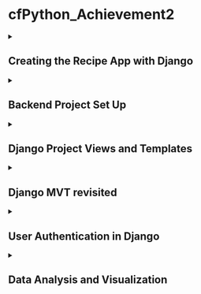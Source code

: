 # cfPython_Achievement2
 
<details>
<summary><h2>Creating the Recipe App with Django</h2></summary>
 
While the [previous achievement](https://github.com/JBorchers/cfPython_Achievement1/tree/main) built a command-line version of a recipe app, this achievement will redevelop the app using the Django framework.

Django is a high-level Python web framework that simplifies the process of building web applications by providing a set of tools and conventions for various web development tasks. It follows the Model-View-Controller (MVC) architectural pattern, which Django refers to as Model-View-Template (MVT):

- Models (M): In Django, models are Python classes that define the structure of your database tables. Each model class represents a table, and its attributes represent the columns of the table. Models define the data structure and can include fields, relationships, and methods for data manipulation.

- Views (V): Views handle the presentation logic and interact with the user. In the context of Django, views are Python functions or classes that process HTTP requests and return HTTP responses. They decide what data to display and how it should be displayed.

- Templates (T): Templates provide the HTML structure for your web pages. They separate the presentation layer from the logic in views. Django's template engine allows you to insert dynamic data into your HTML templates.

</details>

<!--------------------------------------------------------------------------------------------------------------------------------------------->
<!--------------------------------------------------------------------------------------------------------------------------------------------->


<details>
<summary><h2>Backend Project Set Up</h2></summary>

## MODELS

Here we are working with the **M** part of Django's **MVT** architecture.
The app is composed of four main entities:

- `Users`
- `Recipes`
- `Ingredients`
- `RecipesIngredients`

_Users_ :<br>This app handles user authentication, registration, login, and profile management.<br><br>
_Recipes_ :<br>Each recipe is listed for the user, displaying recipe name, cooking time, level of difficulty, and ingredients.<br><br>
_Ingredients_ :<br>All ingredients are stored in this app amongst all recipes.<br><br>
_RecipesIngredients_ :<br>This app handles the many-to-many relationship between recipes and ingredients. This is where ingredients are added to a selected recipe to then be appended to the recipe itself and stored in the `ingredients` app.<br><br>



</details>

<!--------------------------------------------------------------------------------------------------------------------------------------------->
<!--------------------------------------------------------------------------------------------------------------------------------------------->


<details>
<summary><h2>Django Project Views and Templates</h2></summary>

In a Django project, "views" and "templates" are fundamental components that work together to handle the presentation logic and rendering of web pages. They are key elements of the Model-View-Controller (MVC) architectural pattern used in Django.

Views handle the application logic and process requests, while templates define the structure and presentation of the resulting web pages. Together, they enable Django to build dynamic and data-driven web applications.

The front-end of the **Recipes** application will be build using these views and templates.

### Create a `View`

Create a `view.py` file under the desired app. Specify a `recipes_home.html` template, that you will create in the next step. Be sure to include the proper imports.

```
# src > recipes > views.py
from django.shortcuts import render

# Create your views here.
def recipes_home(request):
    return render(request, "recipes/recipes_home.html")
```

### Create a `Template`

Create a `templates` folder under the same app (`recipes`) as the `views.py`. <br>
Create another folder of the same name, `recipes`. <br>
Create an HTML file to define the main page template. Call it `recipes_home.html`.
Design welcome page and save it. <br>

```
# src > recipes > templates > recipes_home.html
<!DOCTYPE html>
<html lang="en">
  <head>
    <meta charset="UTF-8" />
    <meta name="viewport" content="width=device-width, initial-scale=1.0" />
    <title>Recipes</title>
    <style>
      body {
        display: flex;
        flex-direction: column;
        align-items: center;
        justify-content: center;
        height: 100vh;
      }
    </style>
  </head>
  <body>
    <h1>Welcome to your personalized Recipes App!</h1>
    <h3>Let's get cookin!</h3>
    <ul>
      {% for recipe in recipes %}
      <li>
        <a href="/recipes/{{ recipe.id }}">{{ recipe.title }}</a>
      </li>
      {% endfor %}
    </ul>
    <a href="/recipes/new">Add a new recipe</a>
  </body>
</html>
```

### Map view to URL

In order for the welcome page to appear when the site is first loaded, map the template to a `urls.py` file under the `recipes` app. <br>
Specify the `path` to connect the route corresponding to “http://127.0.0.1:8000/” with the view specified by `recipes/views.py`. <br>
Ensure the proper packages are imported.

```
# src > recipes > urls.py
from django.urls import path
from .views import recipes_home

app_name = "recipes"

urlpatterns = [
    path("", recipes_home, name="recipes_home"),
]
```

Next, register the view to the `urlpatterns` in the main project folder's `urls.py`.
```
# src > recipe_project > urls.py
from django.contrib import admin
from django.urls import path
from django.urls import include

urlpatterns = [
    path("admin/", admin.site.urls),
    path("", include("recipes.urls"))
]
```

### Run server

In the terminal, activate your virtual environment. Run the server by typing `python manage.py runserver`

### Load site in browser

Copy the link provided by running the server and paste it into the browser. The custom webpage should now be loaded.


</details>

<!--------------------------------------------------------------------------------------------------------------------------------------------->
<!--------------------------------------------------------------------------------------------------------------------------------------------->


<details>
<summary><h2>Django MVT revisited</h2></summary>

### 1.	Update models if needed
   - I haven’t made any huge updates to my models. I still have three separate models: recipes, ingredients, and recipeingredients. Though I know there is a way to add the third model into one of the others, I found that the separation made things more organized and easier to manage.<br>
   - A simple update I had made was automating the calc_difficulty field based on number of ingredients and cooking time. Previously I had not had the functionality in place and values had to be manually entered. I also created an option to add a description to each recipe. Both the difficulty and description are required fields, but if no values are added, they are auto-populated with “no description” or “N/A”. <br>


### 2.	Adding records
   - Collect the information/media that will be added to the database.
   - Make entries in the Django admin panel for several recipes.

_Recipe Entries_

<img src="./Exercise_2.5/data_entries.png" width="50%"><img src="./Exercise_2.5/data_entries2.png" width="50%">

### 3.	Develop a welcome page
   - Take inspiration from existing applications. See [Learning Journal](https://github.com/JBorchers/cfPython_Achievement2/blob/main/Exercise_2.5/learning_journal_2.5.pdf)

_Welcome page for 2.5_

<img src="./Exercise_2.5/welcome.png" width="50%">


### 3.	Generate a recipes list

_Recipe App Sub-Page_

<img src="./Exercise_2.5/recipes-overview.png" width="50%">


### 5.	Add recipe details <br>

_Recipe 1 example_

<img src="./Exercise_2.5/recipe1.1.png" width="50%"><img src="./Exercise_2.5/recipe1.2.png" width="50%">

_Recipe 2 example_

<img src="./Exercise_2.5/recipe2.1.png" width="50%"><img src="./Exercise_2.5/recipe2.2.png" width="50%">


### 6.	Repeat if necessary


### 7.	Run tests

```
from django.test import TestCase
from .models import Recipe
from ingredients.models import Ingredient

class RecipeModelTestCase(TestCase):

    def setUp(self):
        # Set up test data
        self.ingredient = Ingredient.objects.create(name='Test Ingredient')
        self.recipe = Recipe.objects.create(
            name='Test Recipe',
            cooking_time=5,
            difficulty='Easy'
        )
        self.recipe.ingredients.add(self.ingredient)

    def test_recipe_has_ingredient(self):
        self.assertEqual(self.recipe.ingredients.count(), 1)
        self.assertEqual(self.recipe.ingredients.first(), self.ingredient)

    
    def test_get_absolute_url(self):
        self.recipe = Recipe.objects.create(
            name='Test Recipe',
            cooking_time=5,
            difficulty='Easy'
        )
        self.assertEqual(self.recipe.get_absolute_url(), "/list/2")
```

_Test Results:_ <br>
<img src="./Exercise_2.5/tests.png" width="50%">




</details>

<!--------------------------------------------------------------------------------------------------------------------------------------------->
<!--------------------------------------------------------------------------------------------------------------------------------------------->


<details>
<summary><h2>User Authentication in Django</h2></summary>

### 1. Provide authentication
- create a login view - ensure you have the correct imports
```
src/recipe_project/views.py

from django.shortcuts import render, redirect
from django.contrib.auth import authenticate, login, logout
from django.contrib.auth.forms import AuthenticationForm
from django.contrib import messages

def login_view(request):
    form = AuthenticationForm(request, request.POST or None)
    if request.method == "POST":
        if form.is_valid():
            username = form.cleaned_data.get("username")
            password = form.cleaned_data.get("password")
            user = authenticate(username=username, password=password)
            if user is not None:
                login(request, user)
                messages.info(request, f"You are now logged in as {username}.")
                return redirect("recipes:recipes_list")
        else:
            # Add an error message to the form
            form.add_error(None, "Invalid username or password. Please try again.")
    
    return render(request, "auth/login.html", {"form": form})

```
- creat a login template
  
`src/templates/auth/login.html`

<img src="./Exercise_2.6/login_template.png" width="50%">

  
- register a view and map URL

```
# /src/recipe_project/urls.py

from .views import login_view

urlpatterns = [
    path("login/", login_view, name="login"),
]
```

- add a "login" button on homepage that directs user to authentication form

```
# src/recipes/templates/recipes/recipes_home.html

<body>
    <div class="container">
        <p class="title">Welcome to Your Recipe Book</p>
        <a href="{% url 'login' %}" class="login-button">Login to start cookin'</a>
    </div>
</body>
```
<img src="./Exercise_2.6/login_homepage.png" width="50%">

- redirect user to "Recipes List" page after successful login

```
# src/recipe_project/views.py

if user is not None:
    login(request, user)
    messages.info(request, f"You are now logged in as {username}.")
    return redirect("recipes:recipes_list")

```


### 2. Protect views
- identify pages that should be protected via authentication (recipes list, recipe details)
- since these are class views, we will use `LoginRequiredMixin`

```
from django.contrib.auth.mixins import LoginRequiredMixin

class RecipesListView(LoginRequiredMixin, ListView):
    model = Recipe
    template_name = "recipes/recipes_list.html"

class RecipesDetailView(LoginRequiredMixin, DetailView):
    model = Recipe
    template_name = "recipes/details.html"
```
- user is now redirected to login page if either of these views are tried without prior authentication


### 3. Implement logout
- add logout button on each protected page

<img src="./Exercise_2.6/logout_button1.png" width="50%">

<img src="./Exercise_2.6/logout_button2.png" width="50%">

```
src/recipes/templates/recipes/recipes_list.html
src/recipes/templates/recipes/details.html

<a href="{% url 'logout' %}" class="logout-button">Logout</a>
```
  
- create a view for a successful logout (success.html)
- add a login button on the success.html page

```
src/recipe_project/urls.py

urlpatterns = [
    path(
        "success/",
        TemplateView.as_view(template_name="recipes/success.html"),
        name="success",
    ),
]
```

`src/recipes/templates/recipes/success.html`

<img src="./Exercise_2.6/logout_success.png" width="50%">


### 4. Run server 
- test user journey through the application

user enters homepage, clicks login button<br>
<img src="./Exercise_2.6/usr_journey/step1.png" width="50%">

user enters incorrect credentials<br>
<img src="./Exercise_2.6/usr_journey/step2_error.png" width="50%">

user enters correct credentials<br>
<img src="./Exercise_2.6/usr_journey/step2.png" width="50%">

user is directed to recipes list<br>
<img src="./Exercise_2.6/usr_journey/step3.png" width="50%">

user looks at specific recipe<br>
<img src="./Exercise_2.6/usr_journey/step4.png" width="50%">

user logs out<br>
<img src="./Exercise_2.6/usr_journey/step5.png" width="50%">

user can log back in<br>
<img src="./Exercise_2.6/usr_journey/step6.png" width="50%">




</details>

<!--------------------------------------------------------------------------------------------------------------------------------------------->
<!--------------------------------------------------------------------------------------------------------------------------------------------->


<details>
<summary><h2>Data Analysis and Visualization</h2></summary>

<h2> 1. Implement Search for Recipes </h2>

• Create a user form to allow your user to input the search criteria.
```
# src/recipes/forms.py

class RecipeSearchForm(forms.Form):
    search_text = forms.CharField(
        required=False,
        max_length=100,
        label="Search",
        widget=forms.TextInput(
            attrs={"class": "form-item", "placeholder": "Enter a Recipe Name or Ingredient"}
        ),
    )
    Ingredients = forms.ModelMultipleChoiceField(
        required=False,
        queryset=Ingredient.objects.all(),
        label="Ingredient(s)",
        widget=forms.SelectMultiple(attrs={"class": "form-item"}),
    )
    selected_ingredient = forms.ModelChoiceField(
        required=False,
        queryset=Ingredient.objects.all(),
        label="Select Ingredient",
        empty_label="All Ingredients",
        widget=forms.Select(attrs={"class": "form-item"}),
    )
```

•	Extract the data as QuerySet using the search criteria.

```
# src/recipes/views.py

class RecipesListView(LoginRequiredMixin, ListView):
    model = Recipe
    template_name = "recipes/recipes_list.html"
    context_object_name = "recipes"
    paginate_by = 12

    def get_queryset(self):
        queryset = super().get_queryset()
        recipe_name = self.request.GET.get("Recipe_Name")
        ingredients = self.request.GET.getlist("Ingredients")
        selected_ingredient = self.request.GET.get("selected_ingredient")

        if recipe_name:
            queryset = queryset.filter(name__icontains=recipe_name)

        if ingredients:
            ingredient_query = Q()
            for ingredient_id in ingredients:
                ingredient_query |= Q(ingredients__id=ingredient_id)
            queryset = queryset.filter(ingredient_query)

        # Include selected ingredient in the filter
        if selected_ingredient:
            queryset = queryset.filter(ingredients__id=selected_ingredient)

        return queryset
```
•	Convert the QuerySet to pandas DataFrames (Ensure you have pandas installed).
```
# src/recipes/views.py

class RecipesListView(LoginRequiredMixin, ListView):

  # previous code

  def get_context_data(self, **kwargs):
          context = super().get_context_data(**kwargs)
  
          try:
              # Convert the QuerySet to a pandas DataFrame
              df = pd.DataFrame.from_records(context["recipes"].values())
              context["recipes_df"] = df
  
              context["form"] = RecipeSearchForm(self.request.GET)
```

•	Display search results as a table.
```
# src/recipes/views.py

class RecipesListView(LoginRequiredMixin, ListView):

  # previous code

  def generate_chart(request):
    chart_type = request.GET.get("chart_type")
    recipe_name = request.GET.get("Recipe_Name")
    ingredients = request.GET.getlist("Ingredients")

    # Filter the Recipe objects based on the request parameters
    queryset = Recipe.objects.all()

    if recipe_name:
        queryset = queryset.filter(name__icontains=recipe_name)

    if ingredients:
        for ingredient in ingredients:
            # Check if the ingredient parameter is empty
            if ingredient:
                queryset = queryset.filter(ingredients__id=ingredient)

    # Convert the filtered QuerySet to a list of dictionaries
    recipe_data = list(queryset.values())

    # Get the related Ingredient data for each recipe
    for data in recipe_data:
        recipe = Recipe.objects.get(pk=data["id"])
        data["ingredients"] = ", ".join(
            [ingredient.name for ingredient in recipe.ingredients.all()]
        )

    # Create the DataFrame from the list of dictionaries
    df = pd.DataFrame.from_records(recipe_data)

    chart_data = {"name": df["name"], "cooking_time": df["cooking_time"]}
    if chart_type == "#1":
        chart_data["labels"] = df["name"]
    elif chart_type == "#2":
        # For Pie Chart, labels should be the recipe names, and not the cooking times
        chart_data["labels"] = df["name"]
    else:
        chart_data["labels"] = None

    chart_image = get_chart(chart_type, chart_data)
    return JsonResponse({"chart_image": chart_image})
```
•	Ensure that the recipes returned by the search criteria are clickable and lead to the details page of the recipe.

```
# src/recipes/templates/recipes/recipe_list.html

 <!-- The list of recipes -->
    <div class="recipe-list">
        {% for object in object_list %}
        <div class="recipe-item">
            <a href="{{ object.get_absolute_url }}">
                <div class="recipe-title">{{ object.name }}</div>
                <img src="{{ object.pic.url }}" alt="{{ object.name }}" class="recipe-image">
            </a>
        </div>
        {% endfor %}
    </div>


# src/recipes/models.py

def get_absolute_url(self):
        return reverse ("recipes:detail", kwargs={'pk': self.pk})
```

<h2>2. Implement Show-All Function</h2>
Give users the ability to view all recipes without any search filter from the search criteria by clicking the "clear" button in the form. <br>
The clear function removes the user's selection and resets the recipe list to the original view with all recipes present.

```
# src/recipes/templates/recipes/recipes_list.html

<script>
        $(document).ready(function () {
            $("#clear-search").click(function () {
                // Clear the form fields
                $("#id_Recipe_Name").val("");
                $("#id_Ingredients").val([]).trigger("change");  // Clear the Ingredients field
                $("#id_chart_type").val("");  // Clear the chart_type field
                // Clear the chart by setting an empty src attribute
                $("#recipe-chart").attr("src", "");
                // Submit the form to refresh the recipe list
                $("form").submit();
            });
        });

    </script>
```

<h2>3. Data Visualization</h2>

1. Bar Chart (Horizontal Bar Chart):
    -X-axis: Recipe Name
    -Y-axis: Cooking Time

<img src="./Exercise_2.7/screenshots/bar_chart.png" width="50%"> 

3. Pie Chart:
    - Percentage of time it takes to cook each recipe in comparison to each other

<img src="./Exercise_2.7/screenshots/pie_chart.png" width="50%"> 

5. Line Chart:
    -X-axis: Recipe Name
    -Y-axis: Cooking Time

<img src="./Exercise_2.7/screenshots/line_chart.png" width="50%">


<h2>4. Write Tests</h2>

<img src="./Exercise_2.7/screenshots/tests.png" width="50%">

```
class RecipeSearchFormTest(TestCase):
    @classmethod
    def setUpTestData(cls):
        # Create some test data for the Recipe and Ingredient models
        ingredient1 = Ingredient.objects.create(name="Ingredient 1")
        ingredient2 = Ingredient.objects.create(name="Ingredient 2")
        recipe1 = Recipe.objects.create(id=1, name="Recipe 1", cooking_time=30)
        recipe2 = Recipe.objects.create(id=2, name="Recipe 2", cooking_time=60)
        recipe1.ingredients.add(ingredient1)
        recipe2.ingredients.add(ingredient2)

        # Create additional recipes
        for i in range(3, 13):  # Creates 10 additional recipes with ids 3 to 12
            recipe = Recipe.objects.create(
                id=i, name=f"Recipe {i}", cooking_time=(i + 1) * 10
            )
            recipe.ingredients.add(ingredient1)
            recipe.ingredients.add(ingredient2)

    def setUp(self):
        # Create a test user and log them in for the views requiring login
        self.user = User.objects.create_user(
            username="testuser", password="testpassword"
        )
        self.client.login(username="testuser", password="testpassword")

    def test_form_fields(self):
        form_data = {
            "Recipe_Name": "Recipe 1",
            "Ingredients": [1],
            "chart_type": "#1",
        }
        form = RecipeSearchForm(data=form_data)
        self.assertTrue(form.is_valid())

    def test_recipe_list_view(self):
        response = self.client.get("/recipes/")
        self.assertEqual(response.status_code, 200)
        self.assertTemplateUsed(response, "recipes/recipes_list.html")

    def test_chart_generation(self):
        form_data = {
            "Recipe_Name": "",
            "Ingredients": [1],
            "chart_type": "#1",
        }
        response = self.client.get("/recipes/", form_data)
        self.assertEqual(response.status_code, 200)
        self.assertTrue("chart_image" in response.context)

    def test_view_protected(self):
        self.client.logout()
        response = self.client.get("/recipes/")
        self.assertEqual(response.status_code, 302)
        self.assertRedirects(response, "/login/?next=/recipes/")

    def test_generate_chart_view(self):
        form_data = {
            "Recipe_Name": "",
            "Ingredients": [1],
            "chart_type": "#1",
        }
        response = self.client.get("/generate-chart/", form_data)
        self.assertEqual(response.status_code, 200)
        self.assertTrue("chart_image" in response.json())
```

<h2>5. Execution Flow</h2>



</details>

<!--------------------------------------------------------------------------------------------------------------------------------------------->
<!--------------------------------------------------------------------------------------------------------------------------------------------->
